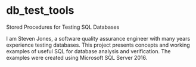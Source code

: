 # db_test_tools
Stored Procedures for Testing SQL Databases

I am Steven Jones, a software quality assurance engineer with many years experience testing databases.
This project presents concepts and working examples of useful SQL for database analysis and verification. 
The examples were created using Microsoft SQL Server 2016. 
